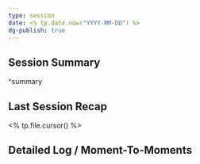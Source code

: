 ```yaml
---
type: session
date: <% tp.date.now("YYYY-MM-DD") %>
dg-publish: true
---
```

## Session Summary

^summary
## Last Session Recap
<% tp.file.cursor() %>

## Detailed Log / Moment-To-Moments

